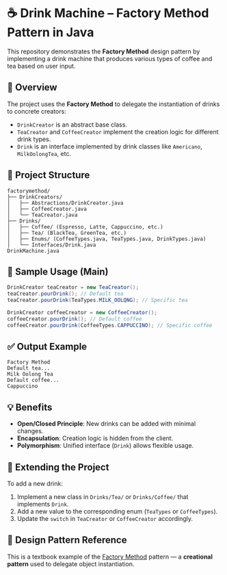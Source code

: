 # ☕ Drink Machine – Factory Method Pattern in Java

This repository demonstrates the **Factory Method** design pattern by implementing a drink machine that produces various types of coffee and tea based on user input.

## 🚀 Overview

The project uses the **Factory Method** to delegate the instantiation of drinks to concrete creators:

- `DrinkCreator` is an abstract base class.
- `TeaCreator` and `CoffeeCreator` implement the creation logic for different drink types.
- `Drink` is an interface implemented by drink classes like `Americano`, `MilkOolongTea`, etc.

## 📁 Project Structure

```
factorymethod/
├── DrinkCreators/
│   ├── Abstractions/DrinkCreator.java
│   ├── CoffeeCreator.java
│   └── TeaCreator.java
├── Drinks/
│   ├── Coffee/ (Espresso, Latte, Cappuccino, etc.)
│   ├── Tea/ (BlackTea, GreenTea, etc.)
│   ├── Enums/ (CoffeeTypes.java, TeaTypes.java, DrinkTypes.java)
│   └── Interfaces/Drink.java
DrinkMachine.java
```

## 🧪 Sample Usage (Main)

```java
DrinkCreator teaCreator = new TeaCreator();
teaCreator.pourDrink(); // Default tea
teaCreator.pourDrink(TeaTypes.MILK_OOLQNG); // Specific tea

DrinkCreator coffeeCreator = new CoffeeCreator();
coffeeCreator.pourDrink(); // Default coffee
coffeeCreator.pourDrink(CoffeeTypes.CAPPUCCINO); // Specific coffee
```

## ✅ Output Example

```
Factory Method
Default tea...
Milk Oolong Tea
Default coffee...
Cappuccino
```

## 💡 Benefits

- **Open/Closed Principle**: New drinks can be added with minimal changes.
- **Encapsulation**: Creation logic is hidden from the client.
- **Polymorphism**: Unified interface (`Drink`) allows flexible usage.

## 🧱 Extending the Project

To add a new drink:

1. Implement a new class in `Drinks/Tea/` or `Drinks/Coffee/` that implements `Drink`.
2. Add a new value to the corresponding enum (`TeaTypes` or `CoffeeTypes`).
3. Update the `switch` in `TeaCreator` or `CoffeeCreator` accordingly.

## 📌 Design Pattern Reference

This is a textbook example of the [Factory Method](https://refactoring.guru/design-patterns/factory-method) pattern — a **creational pattern** used to delegate object instantiation.
